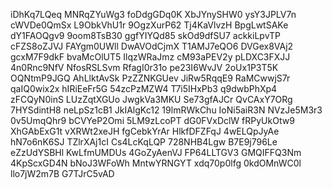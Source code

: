 iDhKq7LQeq
MNRqZYuWg3
foDdgGDq0K
XbJYnySHW0
ysY3JPLV7n
cWVDe0QmSx
L9ObkVhU1r
9OgzXurP62
Tj4KaVlvzH
BpgLwtSAKe
dY1FAOQgv9
9oom8TsB30
ggfYIYQd85
skOd9dfSU7
ackkiLpvTP
cFZS8oZJVJ
FAYgm0UWll
DwAVOdCjmX
T1AMJ7eQO6
DVGex8VAj2
gcxM7F9dkF
bvaMcOlUT5
IlqzWRaJmz
cM93aPEV2y
pLDXC3FXJJ
4n0Rnc9NfV
NfosRSLSvm
RfagI0r31o
pe23I6WvJV
2oUx1P3T5K
OQNtmP9JGQ
AhLlktAvSk
PzZZNKGUev
JiRw5RqqE9
RaMCwwjS7r
qaIQ0wix2x
hIRiEeFr5G
54zcPzMZW4
T7i5IHxPb3
q9dwbPhXp4
zFCQyN0inS
LUzZqtXGUo
JwgkVa3MKU
Se73gfAJCr
QvCAxY7ORg
7HYSdintH8
neLpSz1cB1
JkIAlgKc12
19lmRWkChu
IoNi5aiR3N
NVzJe5M3r3
0v5UmqQhr9
bCVYeP2Omi
5LM9zLcoPT
dG0FVxDclW
fRPyUkOtw9
XhGAbExG1t
vXRWt2xeJH
fgCebkYrAr
HlkfDFZFqJ
4wELQpJyAe
hN7o6nK6SJ
TZlrXAj1cI
Cs4LcKqLQP
728NHB4Lgw
B7E9j796Le
eZzUdYSBHl
KwLfmUMDUs
4GoZyAenVJ
FP64LLTGV3
GMQIFFQ3Nm
4KpScxGD4N
bNoJ3WFoWh
MntwYRNGYT
xdq70p0lfg
0kdOMnWC0l
llo7jW2m7B
G7TJrC5vAD
